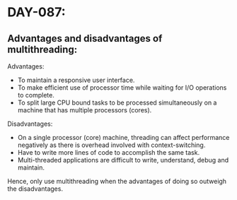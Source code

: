 # DAY-087:

## Advantages and disadvantages of multithreading:

Advantages:
- To maintain a responsive user interface.
- To make efficient use of processor time while waiting for I/O operations to complete.
- To split large CPU bound tasks to be processed simultaneously on a machine that has multiple processors (cores).

Disadvantages:
- On a single processor (core) machine, threading can affect performance negatively as there is overhead involved with context-switching.
- Have to write more lines of code to accomplish the same task.
- Multi-threaded applications are difficult to write, understand, debug and maintain.

Hence, only use multithreading when the advantages of doing so outweigh the disadvantages.
